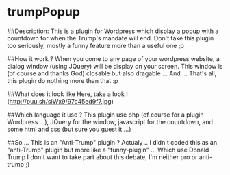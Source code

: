 # trumpPopup

##Description:
This is a plugin for Wordpress which display a popup with a countdown for when the Trump's mandate will end. 
Don't take this plugin too seriously, mostly a funny feature more than a useful one ;p

##How it work ?
When you come to any page of your wordpress website, a dialog window (using JQuery) will be display on your screen. This window is (of course and thanks God) closable but also dragable ... And ... That's all, this plugin do nothing more than that :p

##What does it look like
Here, take a look ! (http://puu.sh/siWx9/97c45ed9f7.jpg)

##Which language it use ?
This plugin use php (of course for a plugin Wordpress ...), JQuery for the window, javascript for the countdown, and some html and css (but sure you guest it ...)

##So ... This is an "Anti-Trump" plugin ?
Actualy .. I didn't coded this as an "anti-Trump" plugin but more like a "funny-plugin" ... Which use Donald Trump I don't want to take part about this debate, I'm neither pro or anti-trump ;)
